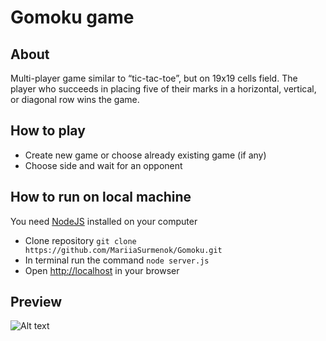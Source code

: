 # Gomoku game
## About
Multi-player game similar to “tic-tac-toe”, but on 19x19 cells field. The player who succeeds in placing five of their marks in a horizontal, vertical, or diagonal row wins the game.

## How to play
* Create new game or choose already existing game (if any)
* Choose side and wait for an opponent

## How to run on local machine
You need [NodeJS](https://nodejs.org/) installed on your computer
* Clone repository `git clone https://github.com/MariiaSurmenok/Gomoku.git`
* In terminal run the command `node server.js`
* Open [http://localhost](http://localhost) in your browser


## Preview
![Alt text](/gomoku_preview.png?raw=true)
